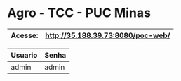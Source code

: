 # Agro - TCC - PUC Minas
	
|Acesse: | http://35.188.39.73:8080/poc-web/ |
| --- | --- |

| Usuario | Senha |
| --- | --- |
| admin | admin |
